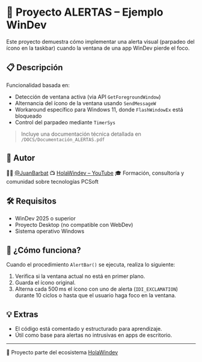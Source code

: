# 🚨 Proyecto ALERTAS – Ejemplo WinDev

Este proyecto demuestra cómo implementar una alerta visual (parpadeo del ícono en la taskbar) cuando la ventana de una app WinDev pierde el foco.

## 📋 Descripción

Funcionalidad basada en:
- Detección de ventana activa (via API `GetForegroundWindow`)
- Alternancia del ícono de la ventana usando `SendMessageW`
- Workaround específico para Windows 11, donde `FlashWindowEx` está bloqueado
- Control del parpadeo mediante `TimerSys`

> Incluye una documentación técnica detallada en `/DOCS/Documentación_ALERTAS.pdf`

## 🧠 Autor

👨‍💻 [@JuanBarbat](https://github.com/barbatdev)
📺 [HolaWindev – YouTube](https://www.youtube.com/@HolaWindev)
🎓 Formación, consultoría y comunidad sobre tecnologías PCSoft

## 🛠️ Requisitos

- WinDev 2025 o superior
- Proyecto Desktop (no compatible con WebDev)
- Sistema operativo Windows

## 🧪 ¿Cómo funciona?

Cuando el procedimiento `AlertBar()` se ejecuta, realiza lo siguiente:

1. Verifica si la ventana actual no está en primer plano.
2. Guarda el ícono original.
3. Alterna cada 500 ms el ícono con uno de alerta (`IDI_EXCLAMATION`) durante 10 ciclos o hasta que el usuario haga foco en la ventana.

## 💡 Extras

- El código está comentado y estructurado para aprendizaje.
- Útil como base para alertas no intrusivas en apps de escritorio.

---

📂 Proyecto parte del ecosistema [HolaWindev](https://holawindev.com)
